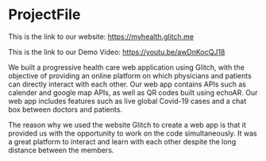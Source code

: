 # ProjectFile
This is the link to our website: https://myhealth.glitch.me

This is the link to our Demo Video: https://youtu.be/awDnKocQJ18
 
We built a progressive health care web application using Glitch, with the objective of providing an online platform on which physicians and patients can directly interact with each other. Our web app contains APIs such as calender and google map APIs, as well as QR codes built using echoAR. Our web app includes features such as live global Covid-19 cases and a chat box between doctors and patients.


The reason why we used the website Glitch to create a web app is that it provided us with the opportunity to work on the code simultaneously. It was a great platform to interact and learn with each other despite the long distance between the members.
